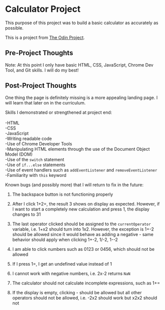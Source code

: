 # Calculator Project

This purpose of this project was to build a basic calculator as accurately as possible.

This is a project from [The Odin Project](https://www.theodinproject.com/courses/web-development-101/lessons/calculator).


## Pre-Project Thoughts

Note: At this point I only have basic HTML, CSS, JavaScript, Chrome Dev Tool, and Git skills.
I will do my best!

## Post-Project Thoughts

One thing the page is definitely missing is a more appealing landing page.
I will learn that later on in the curriculum.

Skills I demonstrated or strengthened at project end: <br>   
-HTML <br>
-CSS <br>
-JavaScript <br>
-Writing readable code <br>
-Use of Chrome Developer Tools <br>
-Manipulating HTML elements through the use of the Document Object Model (DOM) <br>
-Use of the `switch` statement <br>
-Use of `if...else` statements <br>
-Use of event handlers such as `addEventListener` and `removeEventListener` <br>
-Familiarity with `this` keyword


Known bugs (and possibly more) that I will return to fix in the future:
1) The backspace button is not functioning properly <br>

2) After I click 1+2=, the result 3 shows on display as expected. However, if I want to start a completely new calculation and press 1, the display changes to 31 <br>

3) The last operator clicked should be assigned to the `currentOperator` variable, i.e. 1+x2 should turn into 1x2. However, the exception is 1+-2 should be allowed since it would behave as adding a negative - same behavior should apply when clicking 1+-2, 1/-2, 1--2 <br>

4) I am able to click numbers such as 0123 or 0456, which should not be allowed <br>

5) If I press 1=, I get an undefined value instead of 1 <br>

6) I cannot work with negative numbers, i.e. 2x-2 returns `NaN` <br>

7) The calculator should not calculate incomplete expressions, such as 1+= <br>

8) If the display is empty, clicking - should be allowed but all other operators should not be allowed, i.e. -2x2 should work but x2x2 should not